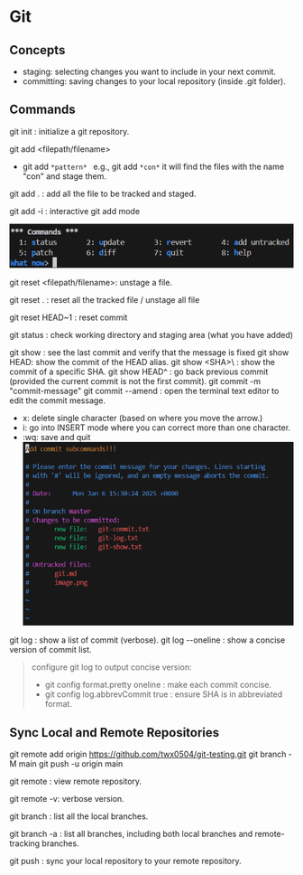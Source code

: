 # Git

## Concepts

- staging: selecting changes you want to include in your next commit.
- committing: saving changes to your local repository (inside .git folder).


## Commands
git init : initialize a git repository.

git add <filepath/filename>
- git add `*pattern* ` e.g., git add `*con*` it will find the files with the name "con" and stage them.

git add . : add all the file to be tracked and staged.

git add -i : interactive git add mode

![git add 1](image.png)

git reset <filepath/filename>: unstage a file.

git reset . : reset all the tracked file / unstage all file

git reset HEAD~1 : reset commit

git status : check working directory and staging area (what you have added)

git show : see the last commit and verify that the message is fixed
git show HEAD: show the commit of the HEAD alias.
git show \<SHA>\ : show the commit of a specific SHA.
git show HEAD^ : go back previous commit (provided the current commit is not the first commit).
git commit -m "commit-message"
git commit --amend : open the terminal text editor to edit the commit message.
- x: delete single character (based on where you move the arrow.)
- i: go into INSERT mode where you can correct more than one character.
- :wq: save and quit 
![git commit --amend](image-1.png)


git log : show a list of commit (verbose).
git log --oneline : show a concise version of commit list.

> configure git log to output concise version:
> - git config format.pretty oneline : make each commit concise.
> - git config log.abbrevCommit true : ensure SHA is in abbreviated format.

## Sync Local and Remote Repositories

git remote add origin https://github.com/twx0504/git-testing.git
git branch -M main
git push -u origin main <!-- -u => upstream tracking: setting up a remote branch that your local branch is linked to, making it easier to synchronize changes between them. -->

git remote : view remote repository.

git remote -v: verbose version.

git branch : list all the local branches.

git branch -a : list all branches, including both local branches and remote-tracking branches.

git push : sync your local repository to your remote repository.